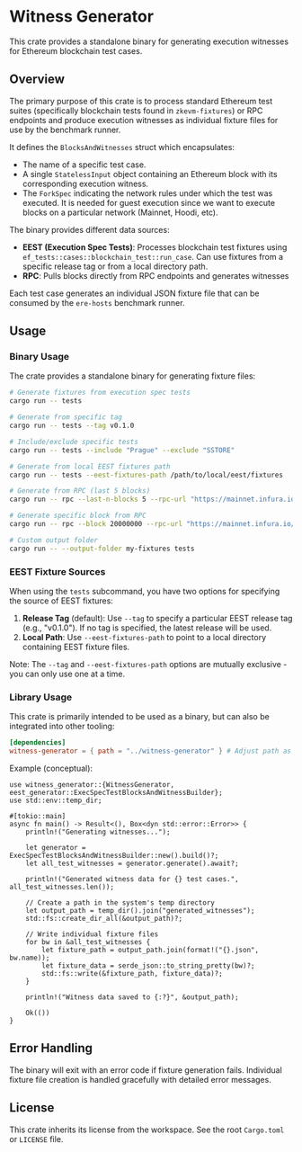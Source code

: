 # Witness Generator

This crate provides a standalone binary for generating execution witnesses for Ethereum blockchain test cases.

## Overview

The primary purpose of this crate is to process standard Ethereum test suites (specifically blockchain tests found in `zkevm-fixtures`) or RPC endpoints and produce execution witnesses as individual fixture files for use by the benchmark runner.

It defines the `BlocksAndWitnesses` struct which encapsulates:

- The name of a specific test case.
- A single `StatelessInput` object containing an Ethereum block with its corresponding execution witness.
- The `ForkSpec` indicating the network rules under which the test was executed. It is needed for guest execution since we want to execute blocks on a particular network (Mainnet, Hoodi, etc).

The binary provides different data sources:
- **EEST (Execution Spec Tests)**: Processes blockchain test fixtures using `ef_tests::cases::blockchain_test::run_case`. Can use fixtures from a specific release tag or from a local directory path.
- **RPC**: Pulls blocks directly from RPC endpoints and generates witnesses

Each test case generates an individual JSON fixture file that can be consumed by the `ere-hosts` benchmark runner.

## Usage

### Binary Usage

The crate provides a standalone binary for generating fixture files:

```bash
# Generate fixtures from execution spec tests
cargo run -- tests

# Generate from specific tag
cargo run -- tests --tag v0.1.0

# Include/exclude specific tests
cargo run -- tests --include "Prague" --exclude "SSTORE"

# Generate from local EEST fixtures path
cargo run -- tests --eest-fixtures-path /path/to/local/eest/fixtures

# Generate from RPC (last 5 blocks)
cargo run -- rpc --last-n-blocks 5 --rpc-url "https://mainnet.infura.io/v3/YOUR_KEY"

# Generate specific block from RPC
cargo run -- rpc --block 20000000 --rpc-url "https://mainnet.infura.io/v3/YOUR_KEY"

# Custom output folder
cargo run -- --output-folder my-fixtures tests
```

### EEST Fixture Sources

When using the `tests` subcommand, you have two options for specifying the source of EEST fixtures:

1. **Release Tag** (default): Use `--tag` to specify a particular EEST release tag (e.g., "v0.1.0"). If no tag is specified, the latest release will be used.
2. **Local Path**: Use `--eest-fixtures-path` to point to a local directory containing EEST fixture files.

Note: The `--tag` and `--eest-fixtures-path` options are mutually exclusive - you can only use one at a time.

### Library Usage

This crate is primarily intended to be used as a binary, but can also be integrated into other tooling:

```toml
[dependencies]
witness-generator = { path = "../witness-generator" } # Adjust path as needed
```

Example (conceptual):

```rust,no_run
use witness_generator::{WitnessGenerator, eest_generator::ExecSpecTestBlocksAndWitnessBuilder};
use std::env::temp_dir;

#[tokio::main]
async fn main() -> Result<(), Box<dyn std::error::Error>> {
    println!("Generating witnesses...");
    
    let generator = ExecSpecTestBlocksAndWitnessBuilder::new().build()?;
    let all_test_witnesses = generator.generate().await?;
    
    println!("Generated witness data for {} test cases.", all_test_witnesses.len());

    // Create a path in the system's temp directory
    let output_path = temp_dir().join("generated_witnesses");
    std::fs::create_dir_all(&output_path)?;
    
    // Write individual fixture files
    for bw in &all_test_witnesses {
        let fixture_path = output_path.join(format!("{}.json", bw.name));
        let fixture_data = serde_json::to_string_pretty(bw)?;
        std::fs::write(&fixture_path, fixture_data)?;
    }
    
    println!("Witness data saved to {:?}", &output_path);

    Ok(())
}
```

## Error Handling

The binary will exit with an error code if fixture generation fails. Individual fixture file creation is handled gracefully with detailed error messages.


## License

This crate inherits its license from the workspace. See the root `Cargo.toml` or `LICENSE` file.
